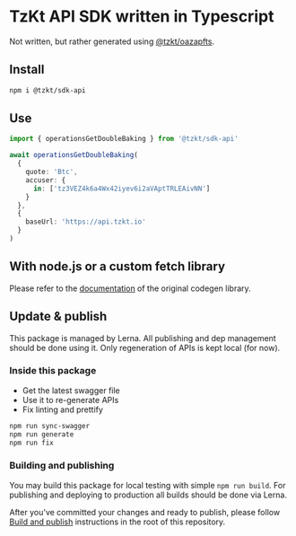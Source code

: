 # TzKt API SDK written in Typescript

Not written, but rather generated using [@tzkt/oazapfts](https://github.com/tzkt/oazapfts).

## Install

```bash
npm i @tzkt/sdk-api
```

## Use

```ts
import { operationsGetDoubleBaking } from '@tzkt/sdk-api'

await operationsGetDoubleBaking(
  {
    quote: 'Btc',
    accuser: {
      in: ['tz3VEZ4k6a4Wx42iyev6i2aVAptTRLEAivNN']
    }
  },
  {
    baseUrl: 'https://api.tzkt.io'
  }
)
```

## With node.js or a custom fetch library

Please refer to the [documentation](https://github.com/cellular/oazapfts#overriding-the-defaults) of the original codegen library.

## Update & publish

This package is managed by Lerna. All publishing and dep management should be done using it. Only regeneration of APIs is kept local (for now).

### Inside this package

- Get the latest swagger file
- Use it to re-generate APIs
- Fix linting and prettify

```bash
npm run sync-swagger
npm run generate
npm run fix
```

### Building and publishing

You may build this package for local testing with simple `npm run build`. For publishing and deploying to production all builds should be done via Lerna.

After you've committed your changes and ready to publish, please follow [Build and publish](/README.md#overriding-the-defaults) instructions in the root of this repository.

